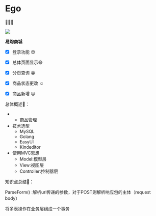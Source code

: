 # Ego

 :wave::wave::wave:



[![](https://img.shields.io/badge/language-go-brightgreen)](https://github.com/Albertchamberlain/Ego)





**易购商城**

- [x] 登录功能      :relieved:
- [x] 总体页面显示:smile:
- [x] 分页查询      :grinning:
- [x] 商品状态更改  :relaxed:
- [x] 商品新增     :open_mouth:



总体概述🎁：

* * 商品管理
* 技术选型
  * MySQL
  * Golang
  * EasyUI
  * Kindeditor
* 使用MVC思想
  * Model:模型层
  * View:视图层
  * Controller:控制器层



知识点总结🎇：

ParseForm()  :解析url传递的参数，对于POST则解析响应包的主体（request body）

将多表操作在业务层组成一个事务
